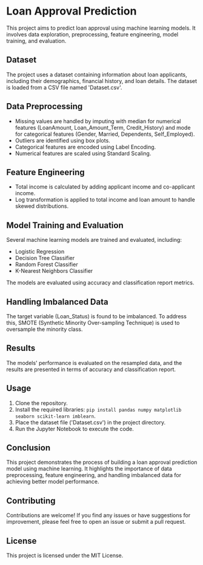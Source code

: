# Loan Approval Prediction

This project aims to predict loan approval using machine learning models. It involves data exploration, preprocessing, feature engineering, model training, and evaluation.

## Dataset

The project uses a dataset containing information about loan applicants, including their demographics, financial history, and loan details. The dataset is loaded from a CSV file named 'Dataset.csv'.

## Data Preprocessing

- Missing values are handled by imputing with median for numerical features (LoanAmount, Loan_Amount_Term, Credit_History) and mode for categorical features (Gender, Married, Dependents, Self_Employed).
- Outliers are identified using box plots.
- Categorical features are encoded using Label Encoding.
- Numerical features are scaled using Standard Scaling.

## Feature Engineering

- Total income is calculated by adding applicant income and co-applicant income.
- Log transformation is applied to total income and loan amount to handle skewed distributions.

## Model Training and Evaluation

Several machine learning models are trained and evaluated, including:

- Logistic Regression
- Decision Tree Classifier
- Random Forest Classifier
- K-Nearest Neighbors Classifier

The models are evaluated using accuracy and classification report metrics.

## Handling Imbalanced Data

The target variable (Loan_Status) is found to be imbalanced. To address this, SMOTE (Synthetic Minority Over-sampling Technique) is used to oversample the minority class.

## Results

The models' performance is evaluated on the resampled data, and the results are presented in terms of accuracy and classification report.

## Usage

1. Clone the repository.
2. Install the required libraries: `pip install pandas numpy matplotlib seaborn scikit-learn imblearn`.
3. Place the dataset file ('Dataset.csv') in the project directory.
4. Run the Jupyter Notebook to execute the code.


## Conclusion

This project demonstrates the process of building a loan approval prediction model using machine learning. It highlights the importance of data preprocessing, feature engineering, and handling imbalanced data for achieving better model performance.

## Contributing

Contributions are welcome! If you find any issues or have suggestions for improvement, please feel free to open an issue or submit a pull request.

## License

This project is licensed under the MIT License.
